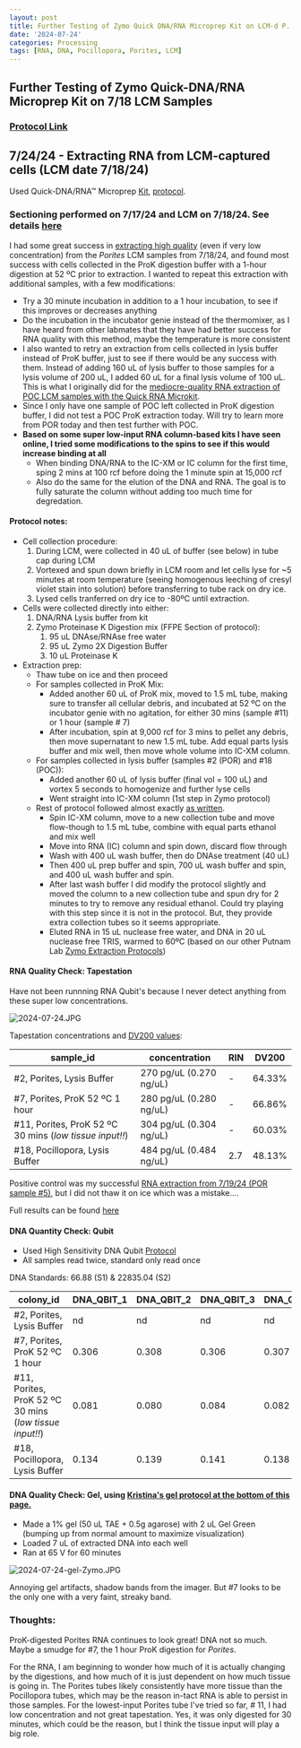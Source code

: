 ```yaml
---
layout: post
title: Further Testing of Zymo Quick DNA/RNA Microprep Kit on LCM-d P. acuta and P. compressa
date: '2024-07-24'
categories: Processing
tags: [RNA, DNA, Pocillopora, Porites, LCM]
---
```


## Further Testing of Zymo Quick-DNA/RNA Microprep Kit on 7/18 LCM Samples

### [Protocol Link](https://files.zymoresearch.com/protocols/_d7005t_d7005_quick-dna-rna_microprep_plus_kit.pdf)

## 7/24/24 - Extracting RNA from LCM-captured cells (LCM date 7/18/24)

Used Quick-DNA/RNA™ Microprep [Kit](https://www.zymoresearch.com/products/quick-dna-rna-microprep-plus-kit), [protocol](https://files.zymoresearch.com/protocols/_d7005t_d7005_quick-dna-rna_microprep_plus_kit.pdf).

### Sectioning performed on 7/17/24 and LCM on 7/18/24. See details [here](https://zdellaert.github.io/ZD_Putnam_Lab_Notebook/LCM-Test-4/) 

I had some great success in [extracting high quality](https://zdellaert.github.io/ZD_Putnam_Lab_Notebook/LCM-20240718-RNA-DNA-Extractions-Zymo/) (even if very low concentration) from the *Porites* LCM samples from 7/18/24, and found most success with cells collected in the ProK digestion buffer with a 1-hour digestion at 52 ºC prior to extraction. I wanted to repeat this extraction with additional samples, with a few modifications:
- Try a 30 minute incubation in addition to a 1 hour incubation, to see if this improves or decreases anything
- Do the incubation in the incubator genie instead of the thermomixer, as I have heard from other labmates that they have had better success for RNA quality with this method, maybe the temperature is more consistent
- I also wanted to retry an extraction from cells collected in lysis buffer instead of ProK buffer, just to see if there would be any success with them. Instead of adding 160 uL of lysis buffer to those samples for a lysis volume of 200 uL, I added 60 uL for a final lysis volume of 100 uL. This is what I originally did for the [mediocre-quality RNA extraction of POC LCM samples with the Quick RNA Microkit](https://zdellaert.github.io/ZD_Putnam_Lab_Notebook/LCM-20240613-RNA-Extractions-Zymo/).
- Since I only have one sample of POC left collected in ProK digestion buffer, I did not test a POC ProK extraction today. Will try to learn more from POR today and then test further with POC.
- **Based on some super low-input RNA column-based kits I have seen online, I tried some modifications to the spins to see if this would increase binding at all**
  - When binding DNA/RNA to the IC-XM or IC column for the first time, sping 2 mins at 100 rcf before doing the 1 minute spin at 15,000 rcf
  - Also do the same for the elution of the DNA and RNA. The goal is to fully saturate the column without adding too much time for degredation.

#### Protocol notes:

- Cell collection procedure:
  1. During LCM, were collected in 40 uL of buffer (see below) in tube cap during LCM
  2. Vortexed and spun down briefly in LCM room and let cells lyse for ~5 minutes at room temperature (seeing homogenous leeching of cresyl violet stain into solution) before transferring to tube rack on dry ice.
  3. Lysed cells tranferred on dry ice to -80ºC until extraction.
- Cells were collected directly into either:
  1. DNA/RNA Lysis buffer from kit
  2. Zymo Proteinase K Digestion mix (FFPE Section of protocol):
     1. 95 uL DNAse/RNAse free water
     2. 95 uL Zymo 2X Digestion Buffer
     3. 10 uL Proteinase K
- Extraction prep:
  - Thaw tube on ice and then proceed
  - For samples collected in ProK Mix:
    - Added another 60 uL of ProK mix, moved to 1.5 mL tube, making sure to transfer all cellular debris, and incubated at 52 ºC on the incubator genie with no agitation, for either 30 mins (sample #11) or 1 hour (sample # 7)
    - After incubation, spin at 9,000 rcf for 3 mins to pellet any debris, then move supernatant to new 1.5 mL tube. Add equal parts lysis buffer and mix well, then move whole volume into IC-XM column.
  - For samples collected in lysis buffer (samples #2 (POR) and #18 (POC)):
    - Added another 60 uL of lysis buffer (final vol = 100 uL) and vortex 5 seconds to homogenize and further lyse cells
    - Went straight into IC-XM column (1st step in Zymo protocol)
  - Rest of protocol followed almost exactly [as written]((https://files.zymoresearch.com/protocols/_d7005t_d7005_quick-dna-rna_microprep_plus_kit.pdf)). 
    - Spin IC-XM column, move to a new collection tube and move flow-though to 1.5 mL tube, combine with equal parts ethanol and mix well
    - Move into RNA (IC) column and spin down, discard flow through
    - Wash with 400 uL wash buffer, then do DNAse treatment (40 uL)
    - Then 400 uL prep buffer and spin, 700 uL wash buffer and spin, and 400 uL wash buffer and spin.
    - After last wash buffer I did modify the protocol slightly and moved the column to a new collection tube and spun dry for 2 minutes to try to remove any residual ethanol. Could try playing with this step since it is not in the protocol. But, they provide extra collection tubes so it seems appropriate.
    - Eluted RNA in 15 uL nuclease free water, and DNA in 20 uL nuclease free TRIS, warmed to 60ºC (based on our other Putnam Lab [Zymo Extraction Protocols](https://zdellaert.github.io/ZD_Putnam_Lab_Notebook/Protocols_Zymo_Quick_DNA_RNA_Miniprep_Plus/))

#### RNA Quality Check: Tapestation

Have not been runnning RNA Qubit's because I never detect anything from these super low concentrations.

![2024-07-24.JPG](https://github.com/zdellaert/ZD_Putnam_Lab_Notebook/blob/master/images/tapestation/2024-07-24.JPG?raw=true)

Tapestation concentrations and [DV200 values](https://www.agilent.com/en/promotions/tapestation-dv200-determination):

| sample_id | concentration | RIN | DV200 | 
|-----------|------------|------------|-------|
| #2, Porites, Lysis Buffer   |  270 pg/uL (0.270 ng/uL) | - | 64.33% |
| #7, Porites, ProK 52 ºC 1 hour  |   280 pg/uL (0.280 ng/uL)  | - | 66.86% |
| #11, Porites, ProK 52 ºC 30 mins (*low tissue input!!*)  |   304 pg/uL (0.304 ng/uL)  | - | 60.03% |
| #18, Pocillopora, Lysis Buffer   |  484 pg/uL (0.484 ng/uL) | 2.7 | 48.13% |

Positive control was my successful [RNA extraction from 7/19/24 (POR sample #5)](https://zdellaert.github.io/ZD_Putnam_Lab_Notebook/LCM-20240718-RNA-DNA-Extractions-Zymo/), but I did not thaw it on ice which was a mistake....

Full results can be found [here](https://github.com/zdellaert/ZD_Putnam_Lab_Notebook/blob/master/images/tapestation/2024-07-24.pdf)

#### DNA Quantity Check: Qubit

- Used High Sensitivity DNA Qubit [Protocol](https://zdellaert.github.io/ZD_Putnam_Lab_Notebook/Qubit-Protocol/)
- All samples read twice, standard only read once

DNA Standards: 66.88 (S1) & 22835.04 (S2)

| colony_id                      | DNA_QBIT_1 | DNA_QBIT_2 |   DNA_QBIT_3      | DNA_QBIT_AVG |
|--------------------------------|------------|------------|-------------------|--------------|
| #2, Porites, Lysis Buffer      |    nd      |    nd      |       nd          |        nd    |
| #7, Porites, ProK 52 ºC 1 hour |    0.306   |    0.308   |       0.306       |      0.307   |
| #11, Porites, ProK 52 ºC 30 mins (*low tissue input!!*)  |  0.081    | 0.080 |    0.084    |   0.082   |
| #18, Pocillopora, Lysis Buffer |    0.134   |    0.139   |       0.141       |    0.138    |

#### DNA Quality Check: Gel, using [Kristina's gel protocol at the bottom of this page.](https://zdellaert.github.io/ZD_Putnam_Lab_Notebook/Protocols_Zymo_Quick_DNA_RNA_Miniprep_Plus/)

- Made a 1% gel (50 uL TAE + 0.5g agarose) with 2 uL Gel Green (bumping up from normal amount to maximize visualization)
- Loaded 7 uL of extracted DNA into each well
- Ran at 65 V for 60 minutes

![2024-07-24-gel-Zymo.JPG](https://github.com/zdellaert/ZD_Putnam_Lab_Notebook/blob/master/images/gels/2024-07-24-gel-Zymo.JPG?raw=true)

Annoying gel artifacts, shadow bands from the imager. But #7 looks to be the only one with a very faint, streaky band.

### Thoughts: 

ProK-digested Porites RNA continues to look great! DNA not so much. Maybe a smudge for #7, the 1 hour ProK digestion for *Porites*.

For the RNA, I am beginning to wonder how much of it is actually changing by the digestions, and how much of it is just dependent on how much tissue is going in. The Porites tubes likely consistently have more tissue than the Pocillopora tubes, which may be the reason in-tact RNA is able to persist in those samples. For the lowest-input Porites tube I've tried so far, # 11, I had low concentration and not great tapestation. Yes, it was only digested for 30 minutes, which could be the reason, but I think the tissue input will play a big role.